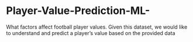 # Player-Value-Prediction-ML-
What factors affect football player values. Given this dataset, we would like to understand and predict a player’s value based on the provided data
